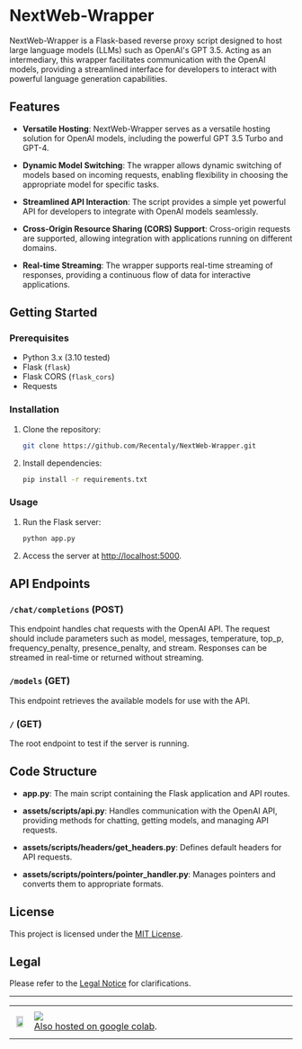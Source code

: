 # NextWeb-Wrapper

NextWeb-Wrapper is a Flask-based reverse proxy script designed to host large language models (LLMs) such as OpenAI's GPT 3.5. Acting as an intermediary, this wrapper facilitates communication with the OpenAI models, providing a streamlined interface for developers to interact with powerful language generation capabilities.

## Features

- **Versatile Hosting**: NextWeb-Wrapper serves as a versatile hosting solution for OpenAI models, including the powerful GPT 3.5 Turbo and GPT-4.
  
- **Dynamic Model Switching**: The wrapper allows dynamic switching of models based on incoming requests, enabling flexibility in choosing the appropriate model for specific tasks.

- **Streamlined API Interaction**: The script provides a simple yet powerful API for developers to integrate with OpenAI models seamlessly.

- **Cross-Origin Resource Sharing (CORS) Support**: Cross-origin requests are supported, allowing integration with applications running on different domains.

- **Real-time Streaming**: The wrapper supports real-time streaming of responses, providing a continuous flow of data for interactive applications.

## Getting Started

### Prerequisites

- Python 3.x (3.10 tested)
- Flask (``flask``)
- Flask CORS (``flask_cors``)
- Requests

### Installation

1. Clone the repository:

   ```bash
   git clone https://github.com/Recentaly/NextWeb-Wrapper.git
   ```

2. Install dependencies:

   ```bash
   pip install -r requirements.txt
   ```

### Usage

1. Run the Flask server:

   ```bash
   python app.py
   ```

2. Access the server at [http://localhost:5000](http://localhost:5000).

## API Endpoints

### `/chat/completions` (POST)

This endpoint handles chat requests with the OpenAI API. The request should include parameters such as model, messages, temperature, top_p, frequency_penalty, presence_penalty, and stream. Responses can be streamed in real-time or returned without streaming.

### `/models` (GET)

This endpoint retrieves the available models for use with the API.

### `/` (GET)

The root endpoint to test if the server is running.

## Code Structure

- **app.py**: The main script containing the Flask application and API routes.
  
- **assets/scripts/api.py**: Handles communication with the OpenAI API, providing methods for chatting, getting models, and managing API requests.

- **assets/scripts/headers/get_headers.py**: Defines default headers for API requests.

- **assets/scripts/pointers/pointer_handler.py**: Manages pointers and converts them to appropriate formats.

## License

This project is licensed under the [MIT License](LICENSE).

## Legal

Please refer to the [Legal Notice](LEGAL.md) for clarifications.

---

<table>
  <tr>
     <td>
       <p align="center"> <img src="https://upload.wikimedia.org/wikipedia/commons/thumb/d/d0/Google_Colaboratory_SVG_Logo.svg/800px-Google_Colaboratory_SVG_Logo.svg.png" width="80%"></img>
    </td>
    <td> 
      <img src="https://img.shields.io/badge/Google_Colab-orange"/> <br> 
<a href="https://colab.research.google.com/drive/1sAZY0zTv-NrWHg-AeIY5WKp4hA9BZ9BM?usp=sharing">Also hosted on google colab</a>.<img width=2300/>
    </td>
  </tr>
</table>
